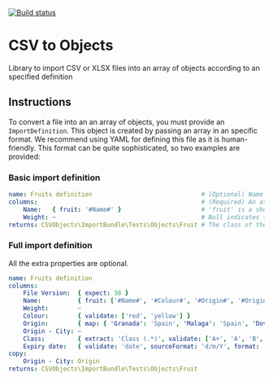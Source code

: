 [![Build status](https://circleci.com/gh/j-d/csv-objects.svg?style=shield&circle-token=:circle-token)](https://circleci.com/gh/j-d/csv-objects)

# CSV to Objects

Library to import CSV or XLSX files into an array of objects according to an specified definition

## Instructions

To convert a file into an an array of objects, you must provide an `ImportDefinition`. This object is created by 
passing an array in an specific format. We recommend using YAML for defining this file as it is human-friendly. This 
format can be quite sophisticated, so two examples are provided: 
  
### Basic import definition
 
```yaml
name: Fruits definition                              # (Optional) Name of the import definition
columns:                                             # (Required) An associative array with the headings of the columns in the file that will be imported
    Name:   { fruit: '#Name#' }                      # 'fruit' is a shortname for the object being created for the list (defined below) and #Name# will be the argument passed to the constructor. The hashes indicate that it should replace it with the value on that column                                         
    Weight: ~                                        # Null indicates that it can be ignored
returns: CSVObjects\ImportBundle\Tests\Objects\Fruit # The class of the elements that will be returned 
```

### Full import definition

All the extra properties are optional.

```yaml
name: Fruits definition
columns:
    File Version:  { expect: 38 }                                                                               # Expects indicates that the row value must always be as stated
    Name:          { fruit: ['#Name#', '#Colour#', '#Origin#', '#Origin - City#', '#Class#', '#Expiry date#'] } # The constructor now takes an array of arguments
    Weight:        ~
    Colour:        { validate: ['red', 'yellow'] }                                                              # Valid values that this column could have
    Origin:        { map: { 'Granada': 'Spain', 'Malaga': 'Spain', 'Dover': 'UK' } }                            # It will apply this alias to the data on this column. If no validate is provided, non-matching values will convert into null
    Origin - City: ~
    Class:         { extract: 'Class (.*)', validate: ['A+', 'A', 'B', 'C'] }                                   # It is like mapping but using the expecified regular expression to do the conversion. The desired part must be in brackets. Functions can optionally be combined when required
    Expiry date:   { validate: 'date', sourceFormat: 'd/m/Y', format: 'Y-m-d' }                                 # If validate is not an array, it can be an special value. 'date' will check that it is a date. Optionally, you can specify the source format using 'sourceFormat' or reformat it by specifying 'format'
copy:                                                                                                           # If specified, if will add more columns to the row, copying from the referenced columns before being processed
    Origin - City: Origin
returns: CSVObjects\ImportBundle\Tests\Objects\Fruit
```
